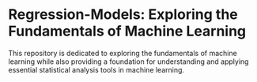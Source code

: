 # Regression-Models: Exploring the Fundamentals of Machine Learning
This repository is dedicated to exploring the fundamentals of machine learning while also providing a foundation for understanding and applying essential statistical analysis tools in machine learning.
